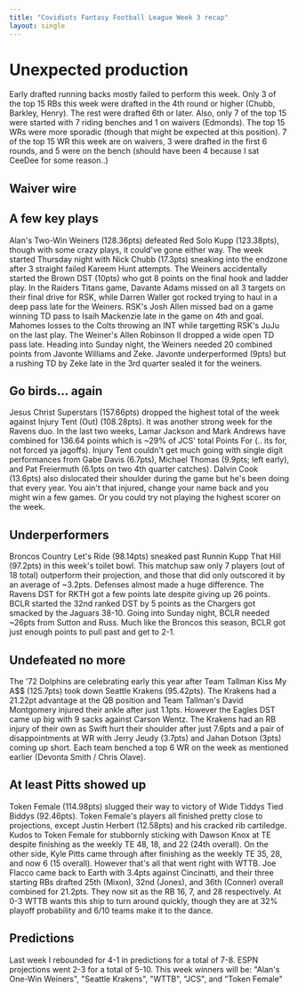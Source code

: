 ```yaml
---
title: "Covidiots Fantasy Football League Week 3 recap"
layout: single
---
```


# Unexpected production

Early drafted running backs mostly failed to perform this week. Only 3 of the top 15 RBs this week were drafted in the 4th round or higher (Chubb, Barkley, Henry). The rest were drafted 6th or later. Also, only 7 of the top 15 were started with 7 riding benches and 1 on waivers (Edmonds). The top 15 WRs were more sporadic (though that might be expected at this position). 7 of the top 15 WR this week are on waivers, 3 were drafted in the first 6 rounds, and 5 were on the bench (should have been 4 because I sat CeeDee for some reason..)

## Waiver wire

## A few key plays

Alan's Two-Win Weiners (128.36pts) defeated Red Solo Kupp (123.38pts), though with some crazy plays, it could've gone either way. The week started Thursday night with Nick Chubb (17.3pts) sneaking into the endzone after 3 straight failed Kareem Hunt attempts. The Weiners accidentally started the Brown DST (10pts) who got 8 points on the final hook and ladder play. In the Raiders Titans game, Davante Adams missed on all 3 targets on their final drive for RSK, while Darren Waller got rocked trying to haul in a deep pass late for the Weiners. RSK's Josh Allen missed bad on a game winning TD pass to Isaih Mackenzie late in the game on 4th and goal. Mahomes losses to the Colts throwing an INT while targetting RSK's JuJu on the last play. The Weiner's Allen Robinson II dropped a wide open TD pass late. Heading into Sunday night, the Weiners needed 20 combined points from Javonte Williams and Zeke. Javonte underperformed (9pts) but a rushing TD by Zeke late in the 3rd quarter sealed it for the weiners.

## Go birds... again

Jesus Christ Superstars (157.66pts) dropped the highest total of the week against Injury Tent (Out) (108.28pts). It was another strong week for the Ravens duo. In the last two weeks, Lamar Jackson and Mark Andrews have combined for 136.64 points which is ~29% of JCS' total Points For (.. its for, not forced ya jagoffs). Injury Tent couldn't get much going with single digit performances from Gabe Davis (6.7pts), Michael Thomas (9.9pts; left early), and Pat Freiermuth (6.1pts on two 4th quarter catches). Dalvin Cook (13.6pts) also dislocated their shoulder during the game but he's been doing that every year. You ain't that injured, change your name back and you might win a few games. Or you could try not playing the highest scorer on the week.

## Underperformers

Broncos Country Let's Ride (98.14pts) sneaked past Runnin Kupp That Hill (97.2pts) in this week's toilet bowl. This matchup saw only 7 players (out of 18 total) outperform their projection, and those that did only outscored it by an average of ~3.2pts. Defenses almost made a huge difference. The Ravens DST for RKTH got a few points late despite giving up 26 points. BCLR started the 32nd ranked DST by 5 points as the Chargers got smacked by the Jaguars 38-10. Going into Sunday night, BCLR needed ~26pts from Sutton and Russ. Much like the Broncos this season, BCLR got just enough points to pull past and get to 2-1.

## Undefeated no more

The '72 Dolphins are celebrating early this year after Team Tallman Kiss My A$$ (125.7pts) took down Seattle Krakens (95.42pts). The Krakens had a 21.22pt advantage at the QB position and Team Tallman's David Montgomery injured their ankle after just 1.1pts. However the Eagles DST came up big with 9 sacks against Carson Wentz. The Krakens had an RB injury of their own as Swift hurt their shoulder after just 7.6pts and a pair of disappointments at WR with Jerry Jeudy (3.7pts) and Jahan Dotson (3pts) coming up short. Each team benched a top 6 WR on the week as mentioned earlier (Devonta Smith / Chris Olave).

## At least Pitts showed up

Token Female (114.98pts) slugged their way to victory of Wide Tiddys Tied Biddys (92.46pts). Token Female's players all finished pretty close to projections, except Justin Herbert (12.58pts) and his cracked rib cartiledge. Kudos to Token Female for stubbornly sticking with Dawson Knox at TE despite finishing as the weekly TE 48, 18, and 22 (24th overall). On the other side, Kyle Pitts came through after finishing as the weekly TE 35, 28, and now 6 (15 overall). However that's all that went right with WTTB. Joe Flacco came back to Earth with 3.4pts against Cincinatti, and their three starting RBs drafted 25th (Mixon), 32nd (Jones), and 36th (Conner) overall combined for 21.2pts. They now sit as the RB 16, 7, and 28 respectively. At 0-3 WTTB wants this ship to turn around quickly, though they are at 32% playoff probability and 6/10 teams make it to the dance.


## Predictions

Last week I rebounded for 4-1 in predictions for a total of 7-8. ESPN projections went 2-3 for a total of 5-10.
This week winners will be: "Alan's One-Win Weiners", "Seattle Krakens", "WTTB", "JCS", and "Token Female" 

